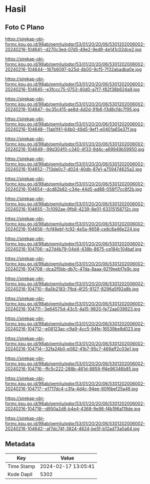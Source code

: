 # Hasil

## Foto C Plano

https://sirekap-obj-formc.kpu.go.id/98ab/pemilu/pdpr/53/01/20/20/06/5301202006002-20240216-104641--d270c3ed-07d5-49e2-9ed9-4e141c02dce2.jpg

https://sirekap-obj-formc.kpu.go.id/98ab/pemilu/pdpr/53/01/20/20/06/5301202006002-20240216-104644--167b6097-b25d-4b00-9cf5-7f32abadba0e.jpg

https://sirekap-obj-formc.kpu.go.id/98ab/pemilu/pdpr/53/01/20/20/06/5301202006002-20240216-104645--e3fccc75-0753-40d0-a7f7-f82f38b624a9.jpg

https://sirekap-obj-formc.kpu.go.id/98ab/pemilu/pdpr/53/01/20/20/06/5301202006002-20240216-104647--bc35c415-ae8d-4d2d-91b6-f3d8cfdc7f95.jpg

https://sirekap-obj-formc.kpu.go.id/98ab/pemilu/pdpr/53/01/20/20/06/5301202006002-20240216-104648--11ab1f41-64b0-49d5-9ef1-e0401a65e37f.jpg

https://sirekap-obj-formc.kpu.go.id/98ab/pemilu/pdpr/53/01/20/20/06/5301202006002-20240216-104649--99d304f0-c340-4f33-9d4c-a69949b59950.jpg

https://sirekap-obj-formc.kpu.go.id/98ab/pemilu/pdpr/53/01/20/20/06/5301202006002-20240216-104652--713de0c7-d024-40db-87e1-a759474625a2.jpg

https://sirekap-obj-formc.kpu.go.id/98ab/pemilu/pdpr/53/01/20/20/06/5301202006002-20240216-104654--dcd82b82-c34e-44d5-ad88-056f17cc8f2b.jpg

https://sirekap-obj-formc.kpu.go.id/98ab/pemilu/pdpr/53/01/20/20/06/5301202006002-20240216-104655--7c1092ae-9fb8-4239-8e01-63315158712c.jpg

https://sirekap-obj-formc.kpu.go.id/98ab/pemilu/pdpr/53/01/20/20/06/5301202006002-20240216-104656--fcf48ebf-fc92-4e5a-9658-ce8c8a46e224.jpg

https://sirekap-obj-formc.kpu.go.id/98ab/pemilu/pdpr/53/01/20/20/06/5301202006002-20240216-104706--a27d4b79-04d4-438b-8675-ce184c104baf.jpg

https://sirekap-obj-formc.kpu.go.id/98ab/pemilu/pdpr/53/01/20/20/06/5301202006002-20240216-104708--dca2f5bb-db7c-47da-8aaa-9219eebf7e9c.jpg

https://sirekap-obj-formc.kpu.go.id/98ab/pemilu/pdpr/53/01/20/20/06/5301202006002-20240216-104710--8a5b2183-7fbd-4f25-9127-8296a5f92a8b.jpg

https://sirekap-obj-formc.kpu.go.id/98ab/pemilu/pdpr/53/01/20/20/06/5301202006002-20240216-104711--3e64575d-43c5-4a15-9820-fe72aa039923.jpg

https://sirekap-obj-formc.kpu.go.id/98ab/pemilu/pdpr/53/01/20/20/06/5301202006002-20240216-104712--e08123ac-c9a9-4cc5-94fe-16539be8d023.jpg

https://sirekap-obj-formc.kpu.go.id/98ab/pemilu/pdpr/53/01/20/20/06/5301202006002-20240216-104714--32fa24b0-e082-41b7-95c7-469aff2c03e1.jpg

https://sirekap-obj-formc.kpu.go.id/98ab/pemilu/pdpr/53/01/20/20/06/5301202006002-20240216-104716--ffc5c222-288b-461d-8859-ff4e96346b85.jpg

https://sirekap-obj-formc.kpu.go.id/98ab/pemilu/pdpr/53/01/20/20/06/5301202006002-20240216-104717--e1717dc4-c3fa-4d4c-94ee-60f6bef25a46.jpg

https://sirekap-obj-formc.kpu.go.id/98ab/pemilu/pdpr/53/01/20/20/06/5301202006002-20240216-104718--d950a2d8-b4e4-4368-9e98-f4b196a119de.jpg

https://sirekap-obj-formc.kpu.go.id/98ab/pemilu/pdpr/53/01/20/20/06/5301202006002-20240216-104642--af7dc74f-3824-4624-be5f-b12ad73a0a64.jpg


## Metadata

| Key        | Value               |
| ---------- | ------------------- |
| Time Stamp | 2024-02-17 13:05:41 |
| Kode Dapil | 5302                |



